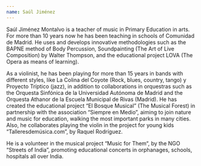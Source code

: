 ```yaml
---
name: Saúl Jiménez
---
```


Saúl Jiménez Montalvo is a teacher of music in Primary Education in arts. For more than 10 years now he has been teaching in schools of Comunidad de Madrid. He uses and develops innovative methodologies such as the BAPNE method of Body Percussion, Soundpainting (The Art of Live Composition) by Walter Thompson, and the educational project LOVA (The Opera as means of learning).

As a violinist, he has been playing for more than 15 years in bands with different styles, like La Colina del Coyote (Rock, blues, country, tango) y Proyecto Tríptico (jazz), in addition to collaborations in orquestras such as the Orquesta Sinfónica de la Universidad Autónoma de Madrid and the Orquesta Athanor de la Escuela Municipal de Rivas (Madrid). He has created the educational project “El Bosque Musical” (The Musical Forest) in partnership with the association “Siempre en Medio”, aiming to join nature and music for education, walking the most important parks in many cities. Also, he collaborates playing the violin in the project for young kids “Talleresdemúsica.com”, by Raquel Rodríguez.

He is a volunteer in the musical project “Music for Them“, by the NGO “Streets of India”, promoting educational concerts in orphanages, schools, hospitals all over India.
